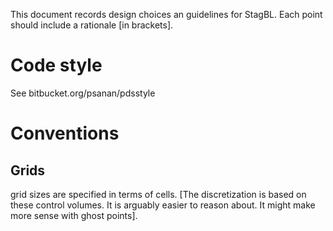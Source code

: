 This document records design choices an guidelines for StagBL.
Each point should include a rationale [in brackets].

# Code style

See bitbucket.org/psanan/pdsstyle

# Conventions 

## Grids

grid sizes are specified in terms of cells. [The discretization is based on these control volumes. It is arguably easier to reason about. It might make more sense with ghost points].


